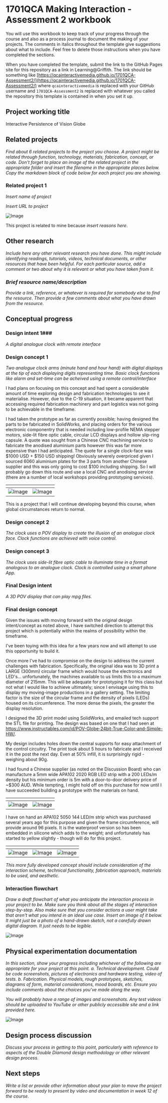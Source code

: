 # 1701QCA Making Interaction - Assessment 2 workbook

You will use this workbook to keep track of your progress through the course and also as a process journal to document the making of your projects. The comments in italics throughout the template give suggestions about what to include. Feel free to delete those instructions when you have completed the sections.

When you have completed the template, submit the link to the GitHub Pages site for this repository as a link in Learning@Griffith. The link should be something like [https://qcainteractivemedia.github.io/1701QCA-Assessment2/](https://qcainteractivemedia.github.io/1701QCA-Assessment2/) where `qcainteractivemedia` is replaced with your GitHub username and `1701QCA-Assessment2` is replaced with whatever you called the repository this template is contained in when you set it up.

## Project working title ##
Interactive Persistence of Vision Globe

## Related projects ##
*Find about 6 related projects to the project you choose. A project might be related through  function, technology, materials, fabrication, concept, or code. Don't forget to place an image of the related project in the appropriate folder and insert the filename in the appropriate places below. Copy the markdown block of code below for each project you are showing.*

### Related project 1 ###
*Insert name of project*

*Insert URL to project*

![Image](missingimage.png)

This project is related to mine because *insert reasons here*.

## Other research ##
*Include here any other relevant research you have done. This might include identifying readings, tutorials, videos, technical documents, or other resources that have been helpful. For each particular source, add a comment or two about why it is relevant or what you have taken from it.*

### *Brief resource name/description* ###

*Provide a link, reference, or whatever is required for somebody else to find the resource. Then provide a few comments about what you have drawn from the resource.*

## Conceptual progress ##

### Design intent 1###
*A digital analogue clock with remote interface*

### Design concept 1 ###

*Two analogue clock arms (minute hand and hour hand) with digital displays at the tip of each displaying digits representing time. Basic clock functions like alarm and set-time can be acheived using a remote control/interface*

I had plans on focusing on this concept and had spent a considerable amount of time exploring design and fabrication technologies to see it materialise. However, due to the C-19 situation, it became apparent that accessing required fabrication machinery and part logistics was not going to be achievable in the timeframe. 

I had taken the prototype as far as currently possible; having designed the parts to be fabricated in SolidWorks, and placing orders for the various electronic componentry that is needed including low-profile NEMA stepper motors, side-lit fibre optic cable, circular LCD displays and hollow slip-ring capsule. A quote was sought from a Chinese CNC machining service to fabricate the anodised aluminium parts however this was far more expensive than I had anticipated. The quote for a single clock-face was $1000 USD + $150 USD shipping! Obviously severely overpriced given I sourced 6060 aluminium plates for the 3 parts from another Chinese supplier and this was only going to cost $100 including shipping. So I will probably go down this route and use a local CNC and anodising service (there are a number of local workshops providing prototyping services).


<span>                | <span>                 
---------------------- | ---------------------- 
![Image](Clock_screencapture2.jpg) | ![Image](Clock_screencapture.jpg)

This is a project that I will continue developing beyond this course, when global circumstances return to normal.


### Design concept 2 ###
*The clock uses a POV display to create the illusion of an analogue clock face. Clock functions are achieved with voice control.*

### Design concept 3 ###
*The clock uses side-lit fibre optic cable to illuminate time in a format analogous to an analogue clock. Clock is controlled using a smart phone App.*

### Final Design intent ###
*A 3D POV display that can play mpg files.*

### Final design concept ###

Given the issues with moving forward with the original design intent/concept as noted above, I have switched direction to attempt this project which is potentially within the realms of possibility within the timeframe. 

I've been toying with this idea for a few years now and will attempt to use this opportunity to build it. 

Once more I've had to compromise on the design to address the current challenges with fabrication. Specifically, the original idea was to 3D print a LARGE (300mm) circular frame which would house the electronics and LED's... unfortunately, the machines available to us limits this to a maximum diameter of 215mm. This will be adequate for prototyping it for this class but not what I would like to achieve ultimately; since I envisage using this to display my moving-image productions in a gallery setting. The limiting factor is the size of the circular frame and the density of pixels (LEDs) housed on its circumference. The more dense the pixels, the greater the display resolution.

I designed the 3D print model using SolidWorks, and emailed tech support the STL file for printing. The design was based on one that I had seen at https://www.instructables.com/id/POV-Globe-24bit-True-Color-and-Simple-HW/.

My design includes holes down the central supports for easy attachment of the control circuitry. The print took about 5 hours to fabricate and I received it in the post the next day. Even at 50% infill, it is surprisingly rigid - weighing about 90g.

I had found a Chinese supplier (as noted on the Discussion Board) who can manufacture a 5mm wide APA102 2020 RGB LED strip with a 200 LEDs/m density but his minimum order is 5m with a door-to-door delivery price of ~$300 AUD. While tempting, I might hold off on this purchase for now until I have succeeded building a prototype with the materials on hand.

<span>                | <span>                 
---------------------- | ---------------------- 
![Image](POV_Ring_Solidworks.jpg) | ![Image](POV_Ring_Tech.jpg)
  
I have on hand an APA102 5050 144 LED/m strip which was purchased several years ago for this purpose and given the frame circumference, will provide around 96 pixels. It is the waterproof version so has been embedded in silicone which adds to the weight; and unfortunately has started to yellow slightly - though will do for this project.

<span>                | <span>                 | <span> 
---------------------- | ---------------------- | ----------------------
![Image](_MG_3346.jpg) | ![Image](_MG_3348.jpg) | ![Image](_MG_3345.jpg)
 


*This more fully developed concept should include consideration of the interaction scheme, technical functionality, fabrication approach, materials to be used, and aesthetic.*

### Interaction flowchart ###
*Draw a draft flowchart of what you anticipate the interaction process in your project to be. Make sure you think about all the stages of interaction step-by-step. Also make sure that you consider actions a user might take that aren't what you intend in an ideal use case. Insert an image of it below. It might just be a photo of a hand-drawn sketch, not a carefully drawn digital diagram. It just needs to be legible.*

![Image](missingimage.png)

## Physical experimentation documentation ##

*In this section, show your progress including whichever of the following are appropriate for your project at this point.
a.	Technical development. Could be code screenshots, pictures of electronics and hardware testing, video of tests. 
b.	Fabrication. Physical models, rough prototypes, sketches, diagrams of form, material considerations, mood boards, etc.
Ensure you include comments about the choices you've made along the way.*

*You will probably have a range of images and screenshots. Any test videos should be uploaded to YouTube or other publicly accessible site and a link provided here.*

![Image](missingimage.png)

## Design process discussion ##
*Discuss your process in getting to this point, particularly with reference to aspects of the Double Diamond design methodology or other relevant design process.*

## Next steps ##
*Write a list or provide other information about your plan to move the project forward to be ready to present by video and documentation in week 12 of the course.*
